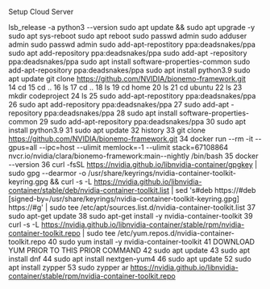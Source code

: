 Setup Cloud Server

lsb_release -a
python3 --version
sudo apt update && sudo apt upgrade -y
sudo apt sys-reboot
sudo apt reboot
sudo passwd admin
sudo adduser admin
sudo passwd admin
sudo add-apt-repostitory ppa:deadsnakes/ppa
sudo apt add-repository ppa:deadsnakes/ppa
sudo add-apt -repository ppa:deadsnakes/ppa
sudo apt install software-properties-common
sudo add-apt-repository ppa:deadsnakes/ppa
sudo apt install python3.9
sudo apt update
git clone https://github.com/NVIDIA/bionemo-framework.git                        
14  cd
   15  cd ..
   16  ls
   17  cd ..
   18  ls
   19  cd home
   20  ls
   21  cd ubuntu
   22  ls
   23  mkdir codeproject
   24  ls
   25  sudo add-apt-repostitory ppa:deadsnakes/ppa
   26  sudo apt add-repository ppa:deadsnakes/ppa
   27  sudo add-apt -repository ppa:deadsnakes/ppa
   28  sudo apt install software-properties-common
   29  sudo add-apt-repository ppa:deadsnakes/ppa
   30  sudo apt install python3.9
   31  sudo apt update
   32  history
   33  git clone https://github.com/NVIDIA/bionemo-framework.git
   34  docker run --rm -it   --gpus=all --ipc=host --ulimit memlock=-1 --ulimit stack=67108864   nvcr.io/nvidia/clara/bionemo-framework:main--nightly   /bin/bash
   35  docker --version
   36  curl -fsSL https://nvidia.github.io/libnvidia-container/gpgkey | sudo gpg --dearmor -o /usr/share/keyrings/nvidia-container-toolkit-keyring.gpg   && curl -s -L https://nvidia.github.io/libnvidia-container/stable/deb/nvidia-container-toolkit.list |     sed 's#deb https://#deb [signed-by=/usr/share/keyrings/nvidia-container-toolkit-keyring.gpg] https://#g' |     sudo tee /etc/apt/sources.list.d/nvidia-container-toolkit.list
   37  sudo apt-get update
   38  sudo apt-get install -y nvidia-container-toolkit
   39  curl -s -L https://nvidia.github.io/libnvidia-container/stable/rpm/nvidia-container-toolkit.repo |   sudo tee /etc/yum.repos.d/nvidia-container-toolkit.repo
   40  sudo yum install -y nvidia-container-toolkit
   41  DOWNLOAD YUM PRIOR TO THIS PRIOR COMMAND
   42  sudo apt update
   43  sudo apt install dnf
   44  sudo apt install nextgen-yum4
   46  sudo apt update
   52  sudo apt install zypper
   53  sudo zypper ar https://nvidia.github.io/libnvidia-container/stable/rpm/nvidia-container-toolkit.repo
   
